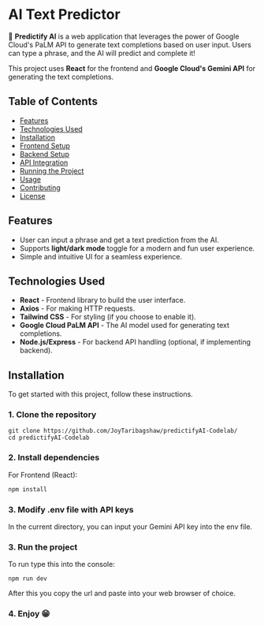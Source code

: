 # AI Text Predictor

🔮 **Predictify AI** is a web application that leverages the power of Google Cloud's PaLM API to generate text completions based on user input. Users can type a phrase, and the AI will predict and complete it!

This project uses **React** for the frontend and **Google Cloud's Gemini API** for generating the text completions.

## Table of Contents

- [Features](#features)
- [Technologies Used](#technologies-used)
- [Installation](#installation)
- [Frontend Setup](#frontend-setup)
- [Backend Setup](#backend-setup)
- [API Integration](#api-integration)
- [Running the Project](#running-the-project)
- [Usage](#usage)
- [Contributing](#contributing)
- [License](#license)

## Features

- User can input a phrase and get a text prediction from the AI.
- Supports **light/dark mode** toggle for a modern and fun user experience.
- Simple and intuitive UI for a seamless experience.

## Technologies Used

- **React** - Frontend library to build the user interface.
- **Axios** - For making HTTP requests.
- **Tailwind CSS** - For styling (if you choose to enable it).
- **Google Cloud PaLM API** - The AI model used for generating text completions.
- **Node.js/Express** - For backend API handling (optional, if implementing backend).
  
## Installation

To get started with this project, follow these instructions.

### 1. Clone the repository

```
git clone https://github.com/JoyTaribagshaw/predictifyAI-Codelab/
cd predictifyAI-Codelab
```

### 2. Install dependencies
For Frontend (React):

```bash
npm install
```

### 3. Modify .env file with API keys
In the current directory, you can input your Gemini API key into the env file.


### 3. Run the project
To run type this into the console:
```
npm run dev
```
After this you copy the url and paste into your web browser of choice.

### 4. Enjoy 😁
